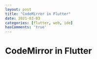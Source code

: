 ```yaml
---
layout: post
title: "CodeMirror in Flutter"
date: 2021-03-03
categories: [flutter, web, ide]
hasComments: 'true'
---
```


# CodeMirror in Flutter
